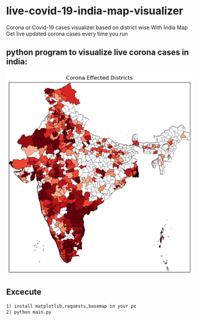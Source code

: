 # live-covid-19-india-map-visualizer
Corona or Covid-19 cases visualizer based on district wise With India Map
Get live updated corona cases every time you run
## python program to visualize live corona cases in india:
![](Screenshots/corona2.PNG)
## Excecute 
    1) install matplotlib,requests,basemap in your pc
    2) python main.py
  
  
